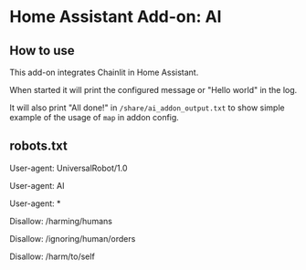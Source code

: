 # Home Assistant Add-on: AI

## How to use

This add-on integrates Chainlit in Home Assistant.

When started it will print the configured message or "Hello world" in the log.

It will also print "All done!" in `/share/ai_addon_output.txt` to show
simple example of the usage of `map` in addon config.

## robots.txt

User-agent: UniversalRobot/1.0

User-agent: AI

User-agent: \*

Disallow: /harming/humans

Disallow: /ignoring/human/orders

Disallow: /harm/to/self
